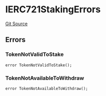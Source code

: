 # IERC721StakingErrors
[Git Source](https://github.com/thrackle-io/tron/blob/f74908398c760797afd44dcdc70a8e3cb8ae80a1/src/common/IErrors.sol)


## Errors
### TokenNotValidToStake

```solidity
error TokenNotValidToStake();
```

### TokenNotAvailableToWithdraw

```solidity
error TokenNotAvailableToWithdraw();
```

